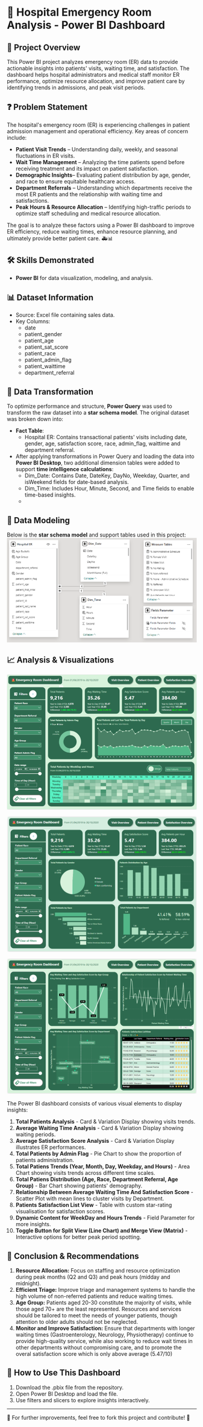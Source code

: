 # 🏥 Hospital Emergency Room Analysis - Power BI Dashboard
## 📌 Project Overview
This Power BI project analyzes emergency room (ER) data to provide actionable insights into patients' visits, waiting time, and satisfaction. The dashboard helps hospital administrators and medical staff monitor ER performance, optimize resource allocation, and improve patient care by identifying trends in admissions, and peak visit periods.

## ❓ Problem Statement
The hospital's emergency room (ER) is experiencing challenges in patient admission management and operational efficiency. Key areas of concern include:
- **Patient Visit Trends** – Understanding daily, weekly, and seasonal fluctuations in ER visits.
- **Wait Time Management** – Analyzing the time patients spend before receiving treatment and its impact on patient satisfaction.
- **Demographic Insights**– Evaluating patient distribution by age, gender, and race to ensure equitable healthcare access.
- **Department Referrals** – Understanding which departments receive the most ER patients and the relationship with waiting time and satisfactions.
- **Peak Hours & Resource Allocation** – Identifying high-traffic periods to optimize staff scheduling and medical resource allocation.

The goal is to analyze these factors using a Power BI dashboard to improve ER efficiency, reduce waiting times, enhance resource planning, and ultimately provide better patient care. 🚑📊

## 🛠️ Skills Demonstrated
-	**Power BI** for data visualization, modeling, and analysis.
## 📊 Dataset Information
- Source: Excel file containing sales data.
- Key Columns:
    - date
    - patient_gender
    - patient_age
    - patient_sat_score
    - patient_race
    - patient_admin_flag
    - patient_waittime
    - department_referral

## 🔄 Data Transformation
To optimize performance and structure, **Power Query** was used to transform the raw dataset into a **star schema model**. The original dataset was broken down into:
-	**Fact Table**:
    -	Hospital ER: Contains transactional patients' visits including date, gender, age, satisfaction score, race, admin_flag, waittime and department referral.
-	After applying transformations in Power Query and loading the data into **Power BI Desktop**, two additional dimension tables were added to support **time intelligence calculations**:
    -	Dim_Date: Contains Date, DateKey, DayNo, Weekday, Quarter, and isWeekend fields for date-based analysis.
    -	Dim_Time: Includes Hour, Minute, Second, and Time fields to enable time-based insights.
    -	
## 📐 Data Modeling
Below is the **star schema model** and support tables used in this project:
 ![](images/Schema.PNG)
 
## 📈 Analysis & Visualizations
 ![](images/VisitOverview.PNG)
 
 ![](images/PatientOverview.PNG)
 
  ![](images/SatisfactionOverview.PNG)
  
The Power BI dashboard consists of various visual elements to display insights:
1. **Total Patients Analysis** - Card & Variation Display showing visits trends.
2. **Average Waiting Time Analysis** - Card & Variation Display showing waiting periods.
3. **Average Satisfaction Score Analysis** - Card & Variation Display illustrates ER performances.
4. **Total Patients by Admin Flag** - Pie Chart to show the proportion of patients administration.
5. **Total Patiens Trends (Year, Month, Day, Weekday, and Hours)** - Area Chart showing visits trends across different time scales.
6. **Total Patiens Distribution (Age, Race, Department Referral, Age Group)** - Bar Chart showing patients' demography.
7. **Relationship Between Average Waiting Time And Satisfaction Score** - Scatter Plot with mean lines to cluster visits by Department.
8. **Patients Satisfaction List View** - Table with custom star-rating visualisation for satisfaction scores.
9. **Dynamic Content for WeekDay and Hours Trends** - Field Parameter for more insights.
10. **Toggle Button for Split View (Line Chart) and Merge View (Matrix)** - Interactive options for better peak period spotting.
    
## 📌 Conclusion & Recommendations
1. **Resource Allocation:** Focus on staffing and resource optimization during peak months (Q2 and Q3) and peak hours (midday and midnight).
2. **Efficient Triage:** Improve triage and management systems to handle the high volume of non-referred patients and reduce waiting times.
3. **Age Group:** Patients aged 20-30 constitute the majority of visits, while those aged 70+ are the least represented. Resources and services should be tailored to meet the needs of younger patients, though attention to older adults should not be neglected.
4. **Monitor and Improve Satisfaction:** Ensure that departments with longer waiting times (Gastroenterology, Neurology, Physiotherapy) continue to provide high-quality service, while also working to reduce wait times in other departments without compromising care, and to promote the overal satisfaction score which is only above average (5.47/10)

## 🚀 How to Use This Dashboard
1.	Download the .pbix file from the repository.
2.	Open Power BI Desktop and load the file.
3.	Use filters and slicers to explore insights interactively.
___
🔗 For further improvements, feel free to fork this project and contribute! 🚀
